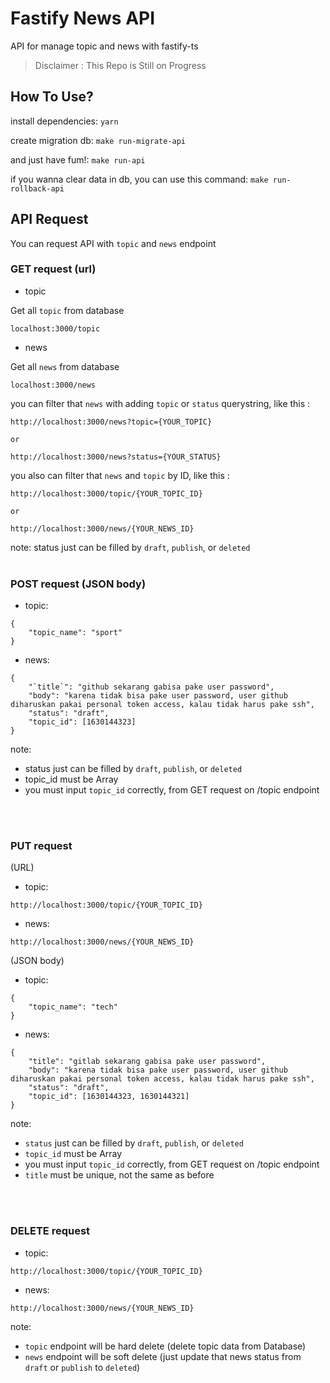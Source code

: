 # Fastify News API

API for manage topic and news with fastify-ts

> Disclaimer : This Repo is Still on Progress

## How To Use?

install dependencies:
`yarn`

create migration db:
`make run-migrate-api`

and just have fum!:
`make run-api`


if you wanna clear data in db, you can use this command:
`make run-rollback-api`


## API Request
You can request API with `topic` and `news` endpoint

### GET request (url)
 - topic

Get all `topic` from database
```
localhost:3000/topic
```
 - news
 
 Get all `news` from database
```
localhost:3000/news
```
you can filter that `news` with adding `topic` or `status` querystring, like this :

```
http://localhost:3000/news?topic={YOUR_TOPIC}

or 

http://localhost:3000/news?status={YOUR_STATUS} 
```

you also can filter that `news` and `topic` by ID, like this :

```
http://localhost:3000/topic/{YOUR_TOPIC_ID}

or 

http://localhost:3000/news/{YOUR_NEWS_ID}
```
note: status just can be filled by `draft`, `publish`, or `deleted`
<br/>
<br/>

### POST request (JSON body)
- topic:
```
{
	"topic_name": "sport"
}
```

- news:
```
{
	"`title`": "github sekarang gabisa pake user password",
	"body": "karena tidak bisa pake user password, user github diharuskan pakai personal token access, kalau tidak harus pake ssh",
	"status": "draft",
	"topic_id": [1630144323]
}
```
note: 
- status just can be filled by `draft`, `publish`, or `deleted`
- topic_id must be Array
- you must input `topic_id` correctly, from GET request on /topic endpoint  
<br/>
<br/>

### PUT request 
(URL)
- topic:
```
http://localhost:3000/topic/{YOUR_TOPIC_ID}
```

- news:
```
http://localhost:3000/news/{YOUR_NEWS_ID}
```


(JSON body)
- topic:
```
{
	"topic_name": "tech"
}
```

- news:
```
{
	"title": "gitlab sekarang gabisa pake user password",
	"body": "karena tidak bisa pake user password, user github diharuskan pakai personal token access, kalau tidak harus pake ssh",
	"status": "draft",
	"topic_id": [1630144323, 1630144321]
}
```
note: 
- `status` just can be filled by `draft`, `publish`, or `deleted`
- `topic_id` must be Array
- you must input `topic_id` correctly, from GET request on /topic endpoint 
- `title` must be unique, not the same as before
<br/>
<br/>

### DELETE request 
- topic:
```
http://localhost:3000/topic/{YOUR_TOPIC_ID}
```

- news:
```
http://localhost:3000/news/{YOUR_NEWS_ID}
```
note:
- `topic` endpoint will be hard delete (delete topic data from Database)
- `news` endpoint will be soft delete (just update that news status from `draft` or `publish` to `deleted`)